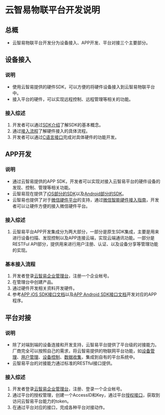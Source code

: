 # 云智易物联平台开发说明


## 总概

* 云智易物联平台开发分为设备接入、APP开发、平台对接三个主要部分。

## 设备接入

### 说明

* 使用云智易提供的硬件SDK，可以方便的将硬件设备接入到云智易物联平台中。
* 接入平台的硬件，可以实现远程控制、远程管理等相关的功能。

### 接入综述

1. 开发者可以通过[SDK介绍](https://github.com/xlink-corp/xlink-sdk/blob/master/设备端开发文档/1.XlinkSDK规范/1.SDK介绍.md)了解SDK的基本概念。
2. 通过[接入流程](https://github.com/xlink-corp/xlink-sdk/blob/master/设备端开发文档/1.XlinkSDK规范/2.接入流程.md)了解硬件接入的具体流程。
3. 开发者可以通过[C语言接口](https://github.com/xlink-corp/xlink-sdk/blob/master/设备端开发文档/1.XlinkSDK规范/3.C语言接口.md)完成对具体硬件的功能开发。

## APP开发

### 说明

* 通过云智易提供的APP SDK，开发者可以实现对接入云智易平台的硬件设备的发现、控制、管理等相关功能。
* 云智易现在提供了[iOS部分的SDK](https://github.com/xlink-corp/xlink-sdk/blob/master/%E5%BA%94%E7%94%A8%E7%AB%AF%E5%BC%80%E5%8F%91%E6%96%87%E6%A1%A3/APP%20iOS%20SDK%E6%8E%A5%E5%8F%A3%E6%96%87%E6%A1%A3.md)以及[Android部分的SDK](https://github.com/xlink-corp/xlink-sdk/blob/master/%E5%BA%94%E7%94%A8%E7%AB%AF%E5%BC%80%E5%8F%91%E6%96%87%E6%A1%A3/APP%20Android%20SDK%E6%8E%A5%E5%8F%A3%E6%96%87%E6%A1%A3.md)。
* 云智易也提供了对于[微信硬件平台](http://iot.weixin.qq.com)的支持，通过[微信智能硬件接入指南](https://github.com/xlink-corp/xlink-sdk/blob/master/%E5%BA%94%E7%94%A8%E7%AB%AF%E5%BC%80%E5%8F%91%E6%96%87%E6%A1%A3/%E5%BE%AE%E4%BF%A1%E6%99%BA%E8%83%BD%E7%A1%AC%E4%BB%B6%E6%8E%A5%E5%85%A5%E6%8C%87%E5%8D%97.md)，开发者可以让硬件方便的接入微信硬件平台。

### 接入综述

1. 云智易平台APP开发集成分为两大部分，一部分是原生SDK集成，主要是用来进行设备扫描、发现控制以及APP连接云端，实现云端通讯功能。一部分是RESTFul API部分，提供用来进行用户注册、认证、以及设备分享等管理功能的实现。

### 基本接入流程

1. 开发者登录[云智易企业管理台](https://admin.xlink.cn)，注册一个企业帐号。
2. 在管理台中创建产品。
3. 通过硬件开发相关资料开发硬件。
4. 参考[APP iOS SDK接口文档](https://github.com/xlink-corp/xlink-sdk/blob/master/%E5%BA%94%E7%94%A8%E7%AB%AF%E5%BC%80%E5%8F%91%E6%96%87%E6%A1%A3/APP%20iOS%20SDK%E6%8E%A5%E5%8F%A3%E6%96%87%E6%A1%A3.md)以及[APP Android SDK接口文档](https://github.com/xlink-corp/xlink-sdk/blob/master/%E5%BA%94%E7%94%A8%E7%AB%AF%E5%BC%80%E5%8F%91%E6%96%87%E6%A1%A3/APP%20Android%20SDK%E6%8E%A5%E5%8F%A3%E6%96%87%E6%A1%A3.md)开发对应的APP程序。

## 平台对接

### 说明

* 除了对端到端的设备连接和开发支持，云智易平台提供了平台级的对接能力。厂商完全可以按照自己的需求，将云智易提供的物联网平台功能，如[设备管理](https://github.com/xlink-corp/xlink-sdk/blob/master/%E7%89%A9%E8%81%94%E5%B9%B3%E5%8F%B0%E7%AE%A1%E7%90%86%E6%8E%A5%E5%8F%A3%E6%96%87%E6%A1%A3/%E4%BA%A7%E5%93%81%E4%B8%8E%E8%AE%BE%E5%A4%87%E7%AE%A1%E7%90%86%E6%8E%A5%E5%8F%A3.md)、[用户管理](https://github.com/xlink-corp/xlink-sdk/blob/master/%E7%89%A9%E8%81%94%E5%B9%B3%E5%8F%B0%E7%AE%A1%E7%90%86%E6%8E%A5%E5%8F%A3%E6%96%87%E6%A1%A3/%E7%94%A8%E6%88%B7%E7%AE%A1%E7%90%86%E6%8E%A5%E5%8F%A3.md)、[设备控制](https://github.com/xlink-corp/xlink-sdk/blob/master/%E7%89%A9%E8%81%94%E5%B9%B3%E5%8F%B0%E7%AE%A1%E7%90%86%E6%8E%A5%E5%8F%A3%E6%96%87%E6%A1%A3/%E8%AE%BE%E5%A4%87%E6%8E%A7%E5%88%B6%E6%8E%A5%E5%8F%A3.md)、[数据收集](https://github.com/xlink-corp/xlink-sdk/blob/master/%E7%89%A9%E8%81%94%E5%B9%B3%E5%8F%B0%E7%AE%A1%E7%90%86%E6%8E%A5%E5%8F%A3%E6%96%87%E6%A1%A3/%E6%95%B0%E6%8D%AE%E7%BB%9F%E8%AE%A1%E5%88%86%E6%9E%90%E6%8E%A5%E5%8F%A3.md)，集成到自有的平台系统中。
* 云智易平台的对接能力通过标准的RESTful接口提供。

### 接入综述

1. 开发者登录[云智易企业管理台](https://admin.xlink.cn)，注册、登录一个企业帐号。
2. 通过平台的授权管理，创建一个AccessID和Key，通过平台[授权接口](https://github.com/xlink-corp/xlink-sdk/blob/master/%E7%89%A9%E8%81%94%E5%B9%B3%E5%8F%B0%E7%AE%A1%E7%90%86%E6%8E%A5%E5%8F%A3%E6%96%87%E6%A1%A3/%E6%8E%88%E6%9D%83%E7%AE%A1%E7%90%86.md#auth)，获取到访问云智易平台能力的token。
3. 在通过平台对应的接口，完成各种平台对接动作。

